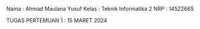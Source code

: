 Nama : Ahmad Maulana Yusuf
Kelas : Teknik Informatika 2
NRP : 14522665

TUGAS PERTEMUAN 1 : 15 MARET 2024
